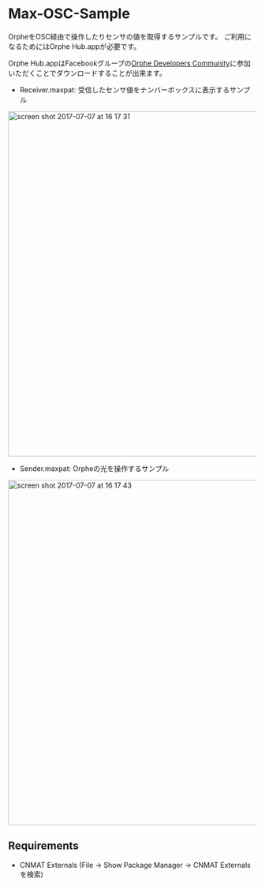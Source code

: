 # Max-OSC-Sample
OrpheをOSC経由で操作したりセンサの値を取得するサンプルです。
ご利用になるためにはOrphe Hub.appが必要です。

Orphe Hub.appはFacebookグループの[Orphe Developers Community](https://www.facebook.com/groups/1757831034527899/)に参加いただくことでダウンロードすることが出来ます。

- Receiver.maxpat: 受信したセンサ値をナンバーボックスに表示するサンプル
<img width="700" alt="screen shot 2017-07-07 at 16 17 31" src="https://user-images.githubusercontent.com/1403143/27949499-dfea9c28-6338-11e7-8772-a317ae21e767.png">

- Sender.maxpat: Orpheの光を操作するサンプル
<img width="700" alt="screen shot 2017-07-07 at 16 17 43" src="https://user-images.githubusercontent.com/1403143/27949516-edb20b3e-6338-11e7-9163-36382ae2311a.png">

## Requirements
- CNMAT Externals (File -> Show Package Manager -> CNMAT Externalsを検索)
